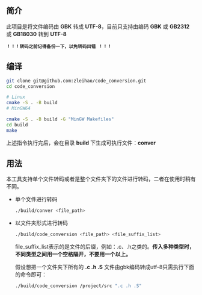 ##  简介

此项目是将文件编码由 **GBK** 转成 **UTF-8**，目前只支持由编码 **GBK** 或 **GB2312** 或 **GB18030** 转到 **UTF-8**



**`！！！转码之前记得备份一下，以免转码出错 ！！！`**



##  编译

```bash
git clone git@github.com:zleihao/code_conversion.git
cd code_conversion

# Linux
cmake -S . -B build
# MinGW64

cmake -S . -B build -G "MinGW Makefiles"
cd build
make
```

上述指令执行完后，会在目录 **build** 下生成可执行文件：**conver**



##  用法

本工具支持单个文件转码或者是整个文件夹下的文件进行转码，二者在使用时稍有不同。

- 单个文件进行转码

  ```bash
  ./build/conver <file_path>
  ```

- 以文件夹形式进行转码

  ```bash
  ./build/code_conversion <file_path> <file_suffix_list>
  ```

  file_suffix_list表示的是文件的后缀，例如：.c、.h之类的。**传入多种类型时，不同类型之间用一个空格隔开，不要用一个以上。**

  假设想把一个文件夹下所有的 **.c .h .S** 文件由gbk编码转成utf-8只需执行下面的命令即可：

  ``` bash 
  ./build/code_conversion /project/src ".c .h .S"
  ```